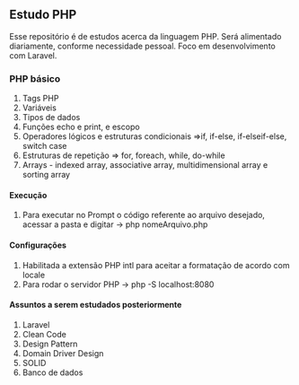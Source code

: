 ## Estudo PHP

Esse repositório é de estudos acerca da linguagem PHP.
Será alimentado diariamente, conforme necessidade pessoal. Foco em desenvolvimento com Laravel.

### PHP básico

1. Tags PHP
2. Variáveis
3. Tipos de dados
4. Funções echo e print, e escopo
5. Operadores lógicos e estruturas condicionais =>if, if-else, if-elseif-else, switch case
6. Estruturas de repetição => for, foreach, while, do-while
7. Arrays - indexed array, associative array, multidimensional array e sorting array

#### Execução

1. Para executar no Prompt o código referente ao arquivo desejado, acessar a pasta e digitar -> php nomeArquivo.php

#### Configurações

1. Habilitada a extensão PHP intl para aceitar a formatação de acordo com locale
2. Para rodar o servidor PHP -> php -S localhost:8080


#### Assuntos a serem estudados posteriormente

1. Laravel
2. Clean Code
3. Design Pattern
4. Domain Driver Design
5. SOLID
6. Banco de dados